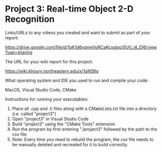 # Project 3: Real-time Object 2-D Recognition

Links/URLs to any videos you created and want to submit as part of your report:

https://drive.google.com/file/d/1pK1d6vgmeVoRCaKcsgjpci0UV_i4_DI6/view?usp=sharing

The URL for your wiki report for this project:

https://wiki.khoury.northeastern.edu/x/1qN5Bg

What operating system and IDE you used to run and compile your code:

MacOS, Visual Studio Code, CMake

Instructions for running your executables:

1. Place all .cpp and .h files along with a CMakeLists.txt file into a directory (i.e. called "project3")
2. Open "project3" in Visual Studio Code
3. Build "project3" using the "CMake Tools" extension
4. Run the program by first entering "./project3" followed by the path to the csv file 
5. Note: Every time you need to rebuild the program, the csv file needs to be manually deleted and recreated for it to build correctly.


